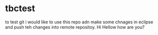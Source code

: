 # tbctest
to test git
i would like to use this repo adn make some chnages in eclipse and push teh changes into remote repositoy.
Hi Hellow how are you?
